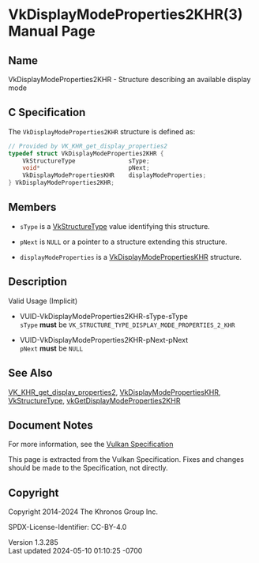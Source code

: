 # VkDisplayModeProperties2KHR(3) Manual Page

## Name

VkDisplayModeProperties2KHR - Structure describing an available display
mode



## <a href="#_c_specification" class="anchor"></a>C Specification

The `VkDisplayModeProperties2KHR` structure is defined as:

``` c
// Provided by VK_KHR_get_display_properties2
typedef struct VkDisplayModeProperties2KHR {
    VkStructureType               sType;
    void*                         pNext;
    VkDisplayModePropertiesKHR    displayModeProperties;
} VkDisplayModeProperties2KHR;
```

## <a href="#_members" class="anchor"></a>Members

- `sType` is a [VkStructureType](https://registry.khronos.org/vulkan/specs/1.3-extensions/man/html/VkStructureType.html) value identifying
  this structure.

- `pNext` is `NULL` or a pointer to a structure extending this
  structure.

- `displayModeProperties` is a
  [VkDisplayModePropertiesKHR](https://registry.khronos.org/vulkan/specs/1.3-extensions/man/html/VkDisplayModePropertiesKHR.html)
  structure.

## <a href="#_description" class="anchor"></a>Description

Valid Usage (Implicit)

- <a href="#VUID-VkDisplayModeProperties2KHR-sType-sType"
  id="VUID-VkDisplayModeProperties2KHR-sType-sType"></a>
  VUID-VkDisplayModeProperties2KHR-sType-sType  
  `sType` **must** be `VK_STRUCTURE_TYPE_DISPLAY_MODE_PROPERTIES_2_KHR`

- <a href="#VUID-VkDisplayModeProperties2KHR-pNext-pNext"
  id="VUID-VkDisplayModeProperties2KHR-pNext-pNext"></a>
  VUID-VkDisplayModeProperties2KHR-pNext-pNext  
  `pNext` **must** be `NULL`

## <a href="#_see_also" class="anchor"></a>See Also

[VK_KHR_get_display_properties2](https://registry.khronos.org/vulkan/specs/1.3-extensions/man/html/VK_KHR_get_display_properties2.html),
[VkDisplayModePropertiesKHR](https://registry.khronos.org/vulkan/specs/1.3-extensions/man/html/VkDisplayModePropertiesKHR.html),
[VkStructureType](https://registry.khronos.org/vulkan/specs/1.3-extensions/man/html/VkStructureType.html),
[vkGetDisplayModeProperties2KHR](https://registry.khronos.org/vulkan/specs/1.3-extensions/man/html/vkGetDisplayModeProperties2KHR.html)

## <a href="#_document_notes" class="anchor"></a>Document Notes

For more information, see the <a
href="https://registry.khronos.org/vulkan/specs/1.3-extensions/html/vkspec.html#VkDisplayModeProperties2KHR"
target="_blank" rel="noopener">Vulkan Specification</a>

This page is extracted from the Vulkan Specification. Fixes and changes
should be made to the Specification, not directly.

## <a href="#_copyright" class="anchor"></a>Copyright

Copyright 2014-2024 The Khronos Group Inc.

SPDX-License-Identifier: CC-BY-4.0

Version 1.3.285  
Last updated 2024-05-10 01:10:25 -0700
